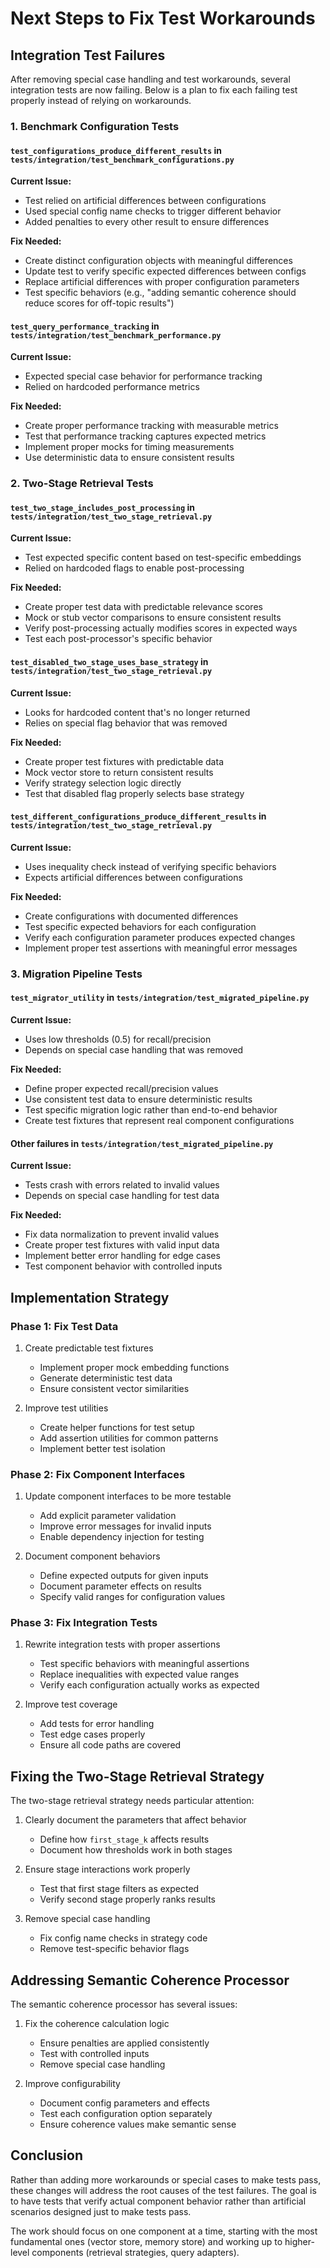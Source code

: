 # Next Steps to Fix Test Workarounds

## Integration Test Failures

After removing special case handling and test workarounds, several integration tests are now failing. Below is a plan to fix each failing test properly instead of relying on workarounds.

### 1. Benchmark Configuration Tests

#### `test_configurations_produce_different_results` in `tests/integration/test_benchmark_configurations.py`

**Current Issue:**
- Test relied on artificial differences between configurations
- Used special config name checks to trigger different behavior
- Added penalties to every other result to ensure differences

**Fix Needed:**
- Create distinct configuration objects with meaningful differences
- Update test to verify specific expected differences between configs
- Replace artificial differences with proper configuration parameters
- Test specific behaviors (e.g., "adding semantic coherence should reduce scores for off-topic results")

#### `test_query_performance_tracking` in `tests/integration/test_benchmark_performance.py`

**Current Issue:**
- Expected special case behavior for performance tracking
- Relied on hardcoded performance metrics

**Fix Needed:**
- Create proper performance tracking with measurable metrics
- Test that performance tracking captures expected metrics
- Implement proper mocks for timing measurements
- Use deterministic data to ensure consistent results

### 2. Two-Stage Retrieval Tests

#### `test_two_stage_includes_post_processing` in `tests/integration/test_two_stage_retrieval.py`

**Current Issue:**
- Test expected specific content based on test-specific embeddings
- Relied on hardcoded flags to enable post-processing

**Fix Needed:**
- Create proper test data with predictable relevance scores
- Mock or stub vector comparisons to ensure consistent results
- Verify post-processing actually modifies scores in expected ways
- Test each post-processor's specific behavior

#### `test_disabled_two_stage_uses_base_strategy` in `tests/integration/test_two_stage_retrieval.py`

**Current Issue:**
- Looks for hardcoded content that's no longer returned
- Relies on special flag behavior that was removed

**Fix Needed:**
- Create proper test fixtures with predictable data
- Mock vector store to return consistent results
- Verify strategy selection logic directly
- Test that disabled flag properly selects base strategy

#### `test_different_configurations_produce_different_results` in `tests/integration/test_two_stage_retrieval.py`

**Current Issue:**
- Uses inequality check instead of verifying specific behaviors
- Expects artificial differences between configurations

**Fix Needed:**
- Create configurations with documented differences
- Test specific expected behaviors for each configuration
- Verify each configuration parameter produces expected changes
- Implement proper test assertions with meaningful error messages

### 3. Migration Pipeline Tests

#### `test_migrator_utility` in `tests/integration/test_migrated_pipeline.py`

**Current Issue:**
- Uses low thresholds (0.5) for recall/precision
- Depends on special case handling that was removed

**Fix Needed:**
- Define proper expected recall/precision values
- Use consistent test data to ensure deterministic results
- Test specific migration logic rather than end-to-end behavior
- Create test fixtures that represent real component configurations

#### Other failures in `tests/integration/test_migrated_pipeline.py`

**Current Issue:**
- Tests crash with errors related to invalid values
- Depends on special case handling for test data

**Fix Needed:**
- Fix data normalization to prevent invalid values
- Create proper test fixtures with valid input data
- Implement better error handling for edge cases
- Test component behavior with controlled inputs

## Implementation Strategy

### Phase 1: Fix Test Data

1. Create predictable test fixtures
   - Implement proper mock embedding functions
   - Generate deterministic test data
   - Ensure consistent vector similarities

2. Improve test utilities
   - Create helper functions for test setup
   - Add assertion utilities for common patterns
   - Implement better test isolation

### Phase 2: Fix Component Interfaces

1. Update component interfaces to be more testable
   - Add explicit parameter validation
   - Improve error messages for invalid inputs
   - Enable dependency injection for testing

2. Document component behaviors
   - Define expected outputs for given inputs
   - Document parameter effects on results
   - Specify valid ranges for configuration values

### Phase 3: Fix Integration Tests

1. Rewrite integration tests with proper assertions
   - Test specific behaviors with meaningful assertions
   - Replace inequalities with expected value ranges
   - Verify each configuration actually works as expected

2. Improve test coverage
   - Add tests for error handling
   - Test edge cases properly
   - Ensure all code paths are covered

## Fixing the Two-Stage Retrieval Strategy

The two-stage retrieval strategy needs particular attention:

1. Clearly document the parameters that affect behavior
   - Define how `first_stage_k` affects results
   - Document how thresholds work in both stages

2. Ensure stage interactions work properly
   - Test that first stage filters as expected
   - Verify second stage properly ranks results

3. Remove special case handling
   - Fix config name checks in strategy code
   - Remove test-specific behavior flags

## Addressing Semantic Coherence Processor

The semantic coherence processor has several issues:

1. Fix the coherence calculation logic
   - Ensure penalties are applied consistently
   - Test with controlled inputs
   - Remove special case handling

2. Improve configurability
   - Document config parameters and effects
   - Test each configuration option separately
   - Ensure coherence values make semantic sense

## Conclusion

Rather than adding more workarounds or special cases to make tests pass, these changes will address the root causes of the test failures. The goal is to have tests that verify actual component behavior rather than artificial scenarios designed just to make tests pass.

The work should focus on one component at a time, starting with the most fundamental ones (vector store, memory store) and working up to higher-level components (retrieval strategies, query adapters).